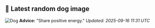 ## 🐶 Latest random dog image
![Dog](https://images.dog.ceo/breeds/spaniel-cocker/n02102318_3545.jpg)
**Advice:** "Share positive energy."
*Updated: 2025-09-16 11:31 UTC*
